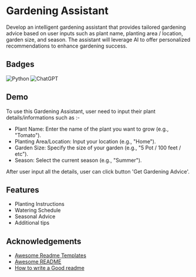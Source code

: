 
# Gardening Assistant

Develop an intelligent gardening assistant that provides tailored gardening advice based on user inputs such as plant name, planting area / location, garden size, and season. The assistant will leverage AI to offer personalized recommendations to enhance gardening success.


## Badges

![Python](https://img.shields.io/badge/python-3670A0?style=for-the-badge&logo=python&logoColor=ffdd54)
![ChatGPT](https://img.shields.io/badge/chatGPT-74aa9c?style=for-the-badge&logo=openai&logoColor=white)


## Demo

To use this Gardening Assistant, user need to input their plant details/informations such as :-

- Plant Name: Enter the name of the plant you want to grow (e.g., "Tomato").
- Planting Area/Location: Input your location (e.g., "Home").
- Garden Size: Specify the size of your garden (e.g., "5 Pot / 100 feet / etc").
- Season: Select the current season (e.g., "Summer").

After user input all the details, user can click button 'Get Gardening Advice'.


## Features
- Planting Instructions
- Watering Schedule
- Seasonal Advice
- Additional tips



## Acknowledgements

 - [Awesome Readme Templates](https://awesomeopensource.com/project/elangosundar/awesome-README-templates)
 - [Awesome README](https://github.com/matiassingers/awesome-readme)
 - [How to write a Good readme](https://bulldogjob.com/news/449-how-to-write-a-good-readme-for-your-github-project)

